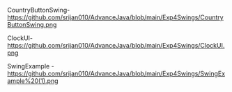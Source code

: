 CountryButtonSwing-https://github.com/srijan010/AdvanceJava/blob/main/Exp4Swings/CountryButtonSwing.png


ClockUI-https://github.com/srijan010/AdvanceJava/blob/main/Exp4Swings/ClockUI.png

SwingExample -https://github.com/srijan010/AdvanceJava/blob/main/Exp4Swings/SwingExample%20(1).png
